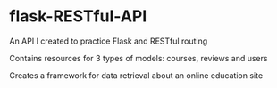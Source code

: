 # flask-RESTful-API
An API I created to practice Flask and RESTful routing

Contains resources for 3 types of models: courses, reviews and users

Creates a framework for data retrieval about an online education site
